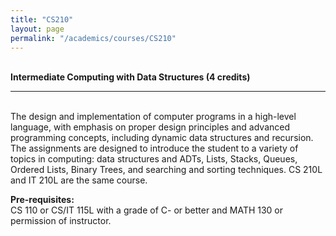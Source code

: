 ```yaml
---
title: "CS210"
layout: page
permalink: "/academics/courses/CS210"
---
```




\
**Intermediate Computing with Data Structures (4 credits)**

---

\
The design and implementation of computer programs in a high-level language, with emphasis on proper design principles and advanced programming concepts, including dynamic data structures and recursion. The assignments are designed to introduce the student to a variety of topics in computing: data structures and ADTs, Lists, Stacks, Queues, Ordered Lists, Binary Trees, and searching and sorting techniques. CS 210L and IT 210L are the same course.

**Pre-requisites:**
\
CS 110 or CS/IT 115L with a grade of C- or better and MATH 130 or permission of instructor.
